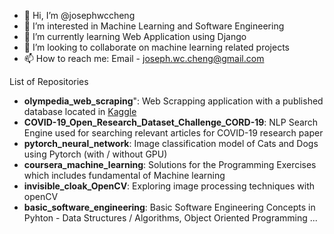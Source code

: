 - 👋 Hi, I’m @josephwccheng
- 👀 I’m interested in Machine Learning and Software Engineering
- 🌱 I’m currently learning Web Application using Django
- 💞️ I’m looking to collaborate on machine learning related projects
- 📫 How to reach me: Email - joseph.wc.cheng@gmail.com

List of Repositories
- **olympedia_web_scraping**": Web Scrapping application with a published database located in [Kaggle](https://www.kaggle.com/datasets/josephcheng123456/olympic-historical-dataset-from-olympediaorg)
- **COVID-19_Open_Research_Dataset_Challenge_CORD-19**: NLP Search Engine used for searching relevant articles for COVID-19 research paper
- **pytorch_neural_network**: Image classification model of Cats and Dogs using Pytorch (with / without GPU)
- **coursera_machine_learning**: Solutions for the Programming Exercises which includes fundamental of Machine learning
- **invisible_cloak_OpenCV**: Exploring image processing techniques with openCV
- **basic_software_engineering**: Basic Software Engineering Concepts in Pyhton - Data Structures / Algorithms, Object Oriented Programming ...
<!---
josephwccheng/josephwccheng is a ✨ special ✨ repository because its `README.md` (this file) appears on your GitHub profile.
You can click the Preview link to take a look at your changes.
--->
